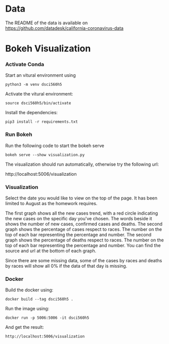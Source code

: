 # Data

The README of the data is available on https://github.com/datadesk/california-coronavirus-data

# Bokeh Visualization

### Activate Conda

Start an vitural environment using

`python3 -m venv dsci560h5`

Activate the vitural environment:

`source dsci560h5/bin/activate`

Install the dependencies:

`pip3 install -r requirements.txt`

### Run Bokeh

Run the following code to start the bokeh serve

`bokeh serve --show visualization.py`

The visualization should run automatically, otherwise try the following url: 

http://localhost:5006/visualization

### Visualization

Select the date you would like to view on the top of the page. It has been limited to August as the homework requires.

The first graph shows all the new cases trend, with a red circle indicating the new cases on the specific day you've chosen. The words beside it shows the number of new cases, confirmed cases and deaths. The second graph shows the percentage of cases respect to races. The number on the top of each bar representing the percentage and number. The second graph shows the percentage of deaths respect to races. The number on the top of each bar representing the percentage and number. You can find the source and url at the bottom of each graph.

Since there are some missing data, some of the cases by races and deaths by races will show all 0% if the data of that day is missing.

### Docker

Build the docker using:

`docker build --tag dsci560h5 .`

Run the image using:

`docker run -p 5006:5006 -it dsci560h5`

And get the result:

`http://localhost:5006/visualization`



